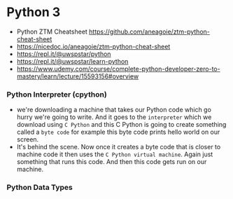 # Python 3
- Python ZTM Cheatsheet https://github.com/aneagoie/ztm-python-cheat-sheet
- https://nicedoc.io/aneagoie/ztm-python-cheat-sheet
- https://repl.it/@uwspstar/python
- https://repl.it/@uwspstar/learn-python
- https://www.udemy.com/course/complete-python-developer-zero-to-mastery/learn/lecture/15593156#overview
### Python Interpreter (cpython)
- we're downloading a machine that takes our Python code which go hurry we're going to write. And it goes to the ```interpreter``` which we download using ```C Python``` and this C Python is going to create something called a ```byte code``` for example this byte code prints hello world on our screen.
- It's behind the scene. Now once it creates a byte code that is closer to machine code it then uses the ```C Python virtual machine```. Again just something that runs this code. And then this code gets run on our machine.
### Python Data Types
